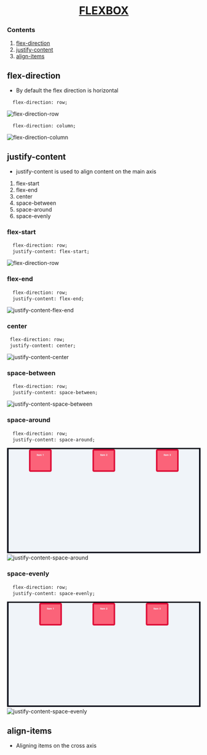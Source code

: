<h1 align="center"><a href="https://www.youtube.com/watch?v=phWxA89Dy94">FLEXBOX</a></h1>

### Contents

1. [flex-direction](#flex-direction)
2. [justify-content](#justify-content)
3. [align-items](#align-items)


## flex-direction

- By default the flex direction is horizontal
```
  flex-direction: row;
```

<img width="300" alt="flex-direction-row" src="https://github.com/1337encrypted/zet/assets/46808309/de2e1c50-60c5-4a9e-bf09-e5ece237bf49">

```
  flex-direction: column;
```

 <img width="300" alt="flex-direction-column" src="https://github.com/1337encrypted/zet/assets/46808309/16dc334e-4f0a-4179-9027-30b2f598f57d">


## justify-content

- justify-content is used to align content on the main axis

1. flex-start
2. flex-end
3. center
4. space-between
5. space-around
6. space-evenly

### flex-start

``` 
  flex-direction: row;
  justify-content: flex-start;
```

<img width="300" alt="flex-direction-row" src="https://github.com/1337encrypted/zet/assets/46808309/27577f88-1269-4b9d-b406-dfb50aef10f8">

### flex-end

``` 
  flex-direction: row;
  justify-content: flex-end;
```

<img width="300" alt="justify-content-flex-end" src="https://github.com/1337encrypted/zet/assets/46808309/7c0cfcc2-c169-44a2-97fc-c3fc1718347e">

### center

 ``` 
  flex-direction: row;
  justify-content: center;
```

<img width="300" alt="justify-content-center" src="https://github.com/1337encrypted/zet/assets/46808309/cc3d51d2-048b-4cd1-8746-87fe18f6e8ef">

### space-between

``` 
  flex-direction: row;
  justify-content: space-between;
```

<img width="300" alt="justify-content-space-between" src="https://github.com/1337encrypted/zet/assets/46808309/84d58244-d4ee-4716-8249-c6a20f28f249">

### space-around

``` 
  flex-direction: row;
  justify-content: space-around;
```

![](justify-content-space-around.png)
<img width="300" alt="justify-content-space-around" src="https://github.com/1337encrypted/zet/assets/46808309/8138fe6c-391c-4f1d-9a17-6a0235a004ec">

### space-evenly

``` 
  flex-direction: row;
  justify-content: space-evenly;
```

![](justify-content-space-evenly.png)
<img width="300" alt="justify-content-space-evenly" src="https://github.com/1337encrypted/zet/assets/46808309/8a3eecb9-ce07-4c13-9dd4-5b52c4a38963">

## align-items

- Aligning items on the cross axis
